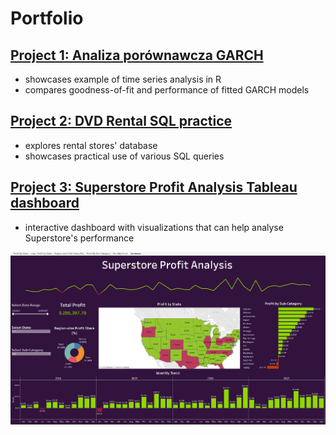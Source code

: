 # Portfolio

## [Project 1: Analiza porównawcza GARCH](https://github.com/p1olem/r-projects/tree/main/GARCH%20practice) 
- showcases example of time series analysis in R
- compares goodness-of-fit and performance of fitted GARCH models

## [Project 2: DVD Rental SQL practice](https://github.com/p1olem/sql-projects/blob/main/dvd-rental-practice.sql) 
- explores rental stores' database  
- showcases practical use of various SQL queries

## [Project 3: Superstore Profit Analysis Tableau dashboard](https://public.tableau.com/app/profile/piotr.l/viz/SuperstoreProfitAnalysis_17009516963900/Dashboard)
- interactive dashboard with visualizations that can help analyse Superstore's performance

![Superstore dashboard](/images/Superstore%20dashboard.png)
